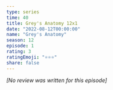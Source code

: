 ```yaml
---
type: series
time: 40
title: Grey's Anatomy 12x1
date: "2022-08-12T00:00:00"
name: "Grey's Anatomy"
season: 12
episode: 1
rating: 3
ratingEmoji: "⭐️⭐️⭐️"
share: false
---
```


*[No review was written for this episode]*